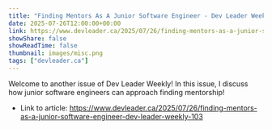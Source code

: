 ```yaml
---
title: "Finding Mentors As A Junior Software Engineer - Dev Leader Weekly 103"
date: 2025-07-26T12:00:00+00:00
link: https://www.devleader.ca/2025/07/26/finding-mentors-as-a-junior-software-engineer-dev-leader-weekly-103
showShare: false
showReadTime: false
thumbnail: images/misc.png
tags: ["devleader.ca"]
---
```

Welcome to another issue of Dev Leader Weekly! In this issue, I discuss how junior software engineers can approach finding mentorship!

- Link to article: https://www.devleader.ca/2025/07/26/finding-mentors-as-a-junior-software-engineer-dev-leader-weekly-103